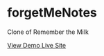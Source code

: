 # forgetMeNotes
Clone of Remember the Milk

<a href="https://forget-me-not-aa.herokuapp.com/">View Demo Live Site</a>
